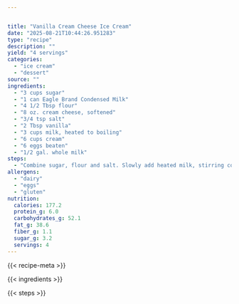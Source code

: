 ```yaml
---


title: "Vanilla Cream Cheese Ice Cream"
date: "2025-08-21T10:44:26.951283"
type: "recipe"
description: ""
yield: "4 servings"
categories:
  - "ice cream"
  - "dessert"
source: ""
ingredients:
  - "3 cups sugar"
  - "1 can Eagle Brand Condensed Milk"
  - "4 1/2 Tbsp flour"
  - "8 oz. cream cheese, softened"
  - "3/4 tsp salt"
  - "2 Tbsp vanilla"
  - "3 cups milk, heated to boiling"
  - "6 cups cream"
  - "6 eggs beaten"
  - "1/2 gal. whole milk"
steps:
  - "Combine sugar, flour and salt. Slowly add heated milk, stirring constantly with wire whip. Put back in microwave for 1-2 minute intervals, stirring at end of each interval. When boiling, about 8-10 minutes, pour small amount, 1 cup into beaten eggs - then stir eggs into pudding mix. Continue cooking at 1 minute intervals, stirring thoroughly at each interval until mixture boils. Add softened cream cheese, stir in cream, Eagle Brand and vanilla. Pour into blender and blend for several minutes until creamy. Cool in refrigerator 6 hours. Pour into 1 1/2 gal freezer can. Fill balance with whole milk to within 3 inches of the top. Freeze."
allergens:
  - "dairy"
  - "eggs"
  - "gluten"
nutrition:
  calories: 177.2
  protein_g: 6.0
  carbohydrates_g: 52.1
  fat_g: 38.6
  fiber_g: 1.1
  sugar_g: 3.2
  servings: 4
---
```


{{< recipe-meta >}}

{{< ingredients >}}

{{< steps >}}
